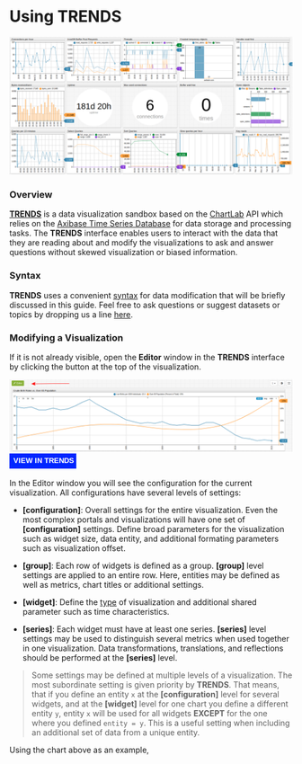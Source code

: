# Using TRENDS

![](images/portal.png)

### Overview

[**TRENDS**](https://trends.axibase.com/) is a data visualization sandbox based on the [ChartLab](https://apps.axibase.com/) API which relies on the [Axibase Time Series Database](https://axibase.com) for data storage and processing tasks. The **TRENDS** interface enables users to interact with the data that they are reading about and modify the visualizations to ask and answer questions without skewed visualization or biased information.

### Syntax

**TRENDS** uses a convenient [syntax](https://axibase.com/products/axibase-time-series-database/visualization/widgets/) for data modification that will be briefly discussed in this guide. Feel free to ask questions or suggest datasets or topics by dropping us a line [here](mailto:hello@axibase.com).

### Modifying a Visualization

If it is not already visible, open the **Editor** window in the **TRENDS** interface by clicking the button at the top of the visualization.

![](images/editor-window.png)
[![](images/button-new.png)](https://trends.axibase.com/167694d7#fullscreen)

In the Editor window you will see the configuration for the current visualization. All configurations have several levels of settings:

* **[configuration]**: Overall settings for the entire visualization. Even the most complex portals and visualizations will have one set of **[configuration]** settings. Define broad parameters for the visualization such as widget size, data entity, and additional formating parameters such as visualization offset.

* **[group]**: Each row of widgets is defined as a group. **[group]** level settings are applied to an entire row. Here, entities may be defined as well as metrics, chart titles or additional settings.  

* **[widget]**: Define the [type](https://axibase.com/products/axibase-time-series-database/visualization/widgets/) of visualization and additional shared parameter such as time characteristics.

* **[series]**: Each widget must have at least one series. **[series]** level settings may be used to distinguish several metrics when used together in one visualization. Data transformations, translations, and reflections should be performed at the **[series]** level.

> Some settings may be defined at multiple levels of a visualization. The most subordinate setting is given priority by **TRENDS**. That means, that if you define an entity `x` at the **[configuration]** level for several widgets, and at the **[widget]** level for one chart you define a different entity `y`, entity `x` will be used for all widgets **EXCEPT** for the one where you defined `entity = y`.  This is a useful setting when including an additional set of data from a unique entity.

Using the chart above as an example, 
